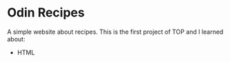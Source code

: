 # Odin Recipes

A simple website about recipes.
This is the first project of TOP and I learned about:
- HTML